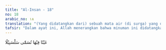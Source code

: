 ```yaml
---
title: "Al-Insan - 18"
no: 18
arabic_no: ١٨
translation: "(Yang didatangkan dari) sebuah mata air (di surga) yang dinamakan Salsabil."
tafsir: "Dalam ayat ini, Allah menerangkan bahwa minuman ini didatangkan dari sebuah mata air surga yang dinamakan salsabil. Mereka minum campuran zanjabil yang berasal dari sebuah sungai yang bernama salsabil. Perkataan ini sendiri dalam bahasa Arab berarti 'minuman atau makanan yang lezat dan juga berarti 'mata air yang mengalir. Akan tetapi, mufasir Ibnu 'Arabi menegaskan, \"Aku tidak mendengar satu perkataan pun seperti salsabil ini melainkan di dalam Al-Qur'an saja.\"\n\nDari keterangan di atas, kita hanya dapat menyimpulkan bahwa nama seperti salsabil, zanjabil, dan sebagainya diberikan keterangan sedemikian rupa yang tidak ada bandingannya dengan yang ada di dunia. Mengenai surga, kita telah yakin bahwa dia adalah sesuatu yang baik dan penuh nikmat yang mata belum pernah melihatnya, telinga belum pernah mendengarnya. Oleh karena itu, kita tak dapat memastikan apakah betul-betul demikian makna yang dikehendaki ayat di atas."
---
```

عَيْنًا فِيْهَا تُسَمّٰى سَلْسَبِيْلًا 